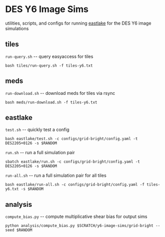 # DES Y6 Image Sims

utilities, scripts, and configs for running [eastlake](https://github.com/des-science/eastlake) for the DES Y6 image simulations

## tiles

`run-query.sh` -- query easyaccess for tiles
```
bash tiles/run-query.sh -f tiles-y6.txt
```

## meds

`run-download.sh` -- download meds for tiles via rsync
```
bash meds/run-download.sh -f tiles-y6.txt
```

## eastlake

`test.sh` -- quickly test a config
```
bash eastlake/test.sh -c configs/grid-bright/config.yaml -t DES2205+0126 -s $RANDOM
```

`run.sh` -- run a full simulation pair
```
sbatch eastlake/run.sh -c configs/grid-bright/config.yaml -t DES2205+0126 -s $RANDOM
```

`run-all.sh` -- run a full simulation pair for all tiles
```
bash eastlake/run-all.sh -c configs/grid-bright/config.yaml -f tiles-y6.txt -s $RANDOM
```

## analysis

`compute_bias.py` -- compute multiplicative shear bias for output sims
```
python analysis/compute_bias.py $SCRATCH/y6-image-sims/grid-bright --seed $RANDOM
```

